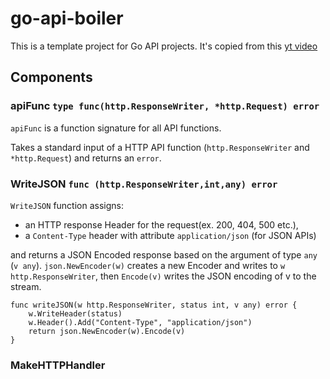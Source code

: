 # go-api-boiler
This is a template project for Go API projects. It's copied from this [yt video](https://www.youtube.com/watch?v=CJfE9kD_i7Q)

## Components

### apiFunc `type func(http.ResponseWriter, *http.Request) error`

`apiFunc` is a function signature for all API functions.

Takes a standard input of a HTTP API function (`http.ResponseWriter` and `*http.Request`) and returns an `error`.




### WriteJSON `func (http.ResponseWriter,int,any) error`

`WriteJSON` function assigns:
- an HTTP response Header for the request(ex. 200, 404, 500 etc.),
- a `Content-Type` header with attribute `application/json` (for JSON APIs)

and returns a JSON Encoded response based on the argument of type `any` (`v any`).
`json.NewEncoder(w)` creates a new Encoder and writes to `w http.ResponseWriter`, then `Encode(v)` writes the JSON encoding of v to the stream.


```
func writeJSON(w http.ResponseWriter, status int, v any) error {
	w.WriteHeader(status)
	w.Header().Add("Content-Type", "application/json")
	return json.NewEncoder(w).Encode(v)
}
```

### MakeHTTPHandler

